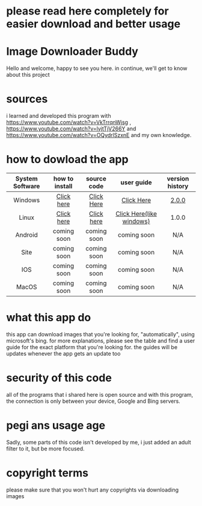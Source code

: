 # please read here completely for easier download and better usage
# Image Downloader Buddy
Hello and welcome, happy to see you here. in continue, we'll get to know about this project
# sources
i learned and developed this program with https://www.youtube.com/watch?v=VkTrrqnWjsg , https://www.youtube.com/watch?v=lvjtTjV266Y and https://www.youtube.com/watch?v=OQydrlSzxnE and my own knowledge.
# how to dowload the app
| System Software  | how to install | source code | user guide | version history
|     :---:      |     :---:      |     :---:      |     :---:      |     :---:      |
| Windows  | [Click here](https://github.com/FlatAd560/ImageDownloaderBuddy/blob/main/HowToInstallWindows.txt)  | [Click Here](https://github.com/FlatAd560/ImageDownloaderBuddy/blob/main/sources/IDBwindows.py) | [Click Here](https://github.com/FlatAd560/ImageDownloaderBuddy/blob/main/UserGuideWindows.txt) | [2.0.0](https://github.com/FlatAd560/ImageDownloaderBuddy/blob/main/Version%20History%20Windows.txt)
| Linux  | [Click here](https://github.com/FlatAd560/ImageDownloaderBuddy/blob/main/HowToInstallLinux.txt)  | [Click here](https://github.com/FlatAd560/ImageDownloaderBuddy/blob/main/sources/IDBLinux.py) | [Click Here(like windows)](https://github.com/FlatAd560/ImageDownloaderBuddy/blob/main/UserGuideWindows.txt) | 1.0.0 |
| Android  | coming soon  | coming soon | coming soon | N/A |
| Site | coming soon  | coming soon | coming soon | N/A |
| IOS  | coming soon  | coming soon | coming soon | N/A |
| MacOS  | coming soon  | coming soon | coming soon | N/A |
# what this app do
this app can download images that you're looking for, "automatically", using microsoft's bing. for more explanations, please see the table and find a user guide for the exact platform that you're looking for. the guides will be updates whenever the app gets an update too
# security of this code
all of the programs that i shared here is open source and with this program, the connection is only between your device, Google and Bing servers.
# pegi ans usage age
Sadly, some parts of this code isn't developed by me, i just added an adult filter to it, but be more focused.
# copyright terms
please make sure that you won't hurt any copyrights via downloading images
